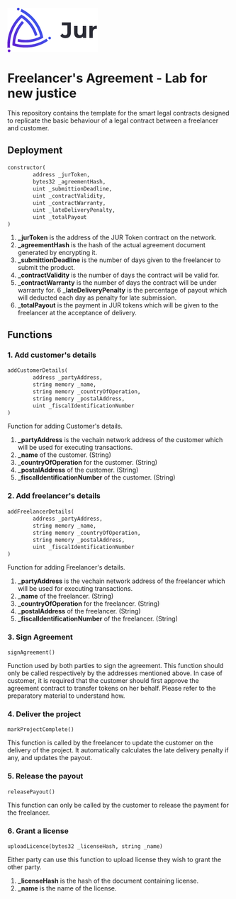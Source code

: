 ![Jur](/logo.png)
# Freelancer's Agreement - Lab for new justice
This repository contains the template for the smart legal contracts designed to replicate the basic behaviour of a legal contract between a freelancer and customer.


## Deployment
```
constructor(
        address _jurToken,
        bytes32 _agreementHash,
        uint _submittionDeadline,
        uint _contractValidity,
        uint _contractWarranty,
        uint _lateDeliveryPenalty,
        uint _totalPayout
)
```
1. **_jurToken** is the address of the JUR Token contract on the network.
2. **_agreementHash** is the hash of the actual agreement document generated by encrypting it.
3. **_submittionDeadline** is the number of days given to the freelancer to submit the product.
4. **_contractValidity** is the number of days the contract will be valid for.
5. **_contractWarranty** is the number of days the contract will be under warranty for.
6  **_lateDeliveryPenalty** is the percentage of payout which will deducted each day as penalty for late submission.
7. **_totalPayout** is the payment in JUR tokens which will be given to the freelancer at the acceptance of delivery.
## Functions
### 1. Add customer's details
```
addCustomerDetails(
        address _partyAddress,
        string memory _name,
        string memory _countryOfOperation,
        string memory _postalAddress,
        uint _fiscalIdentificationNumber
)
```
Function for adding Customer's details.
1. **_partyAddress** is the vechain network address of the customer which will be used for executing transactions.
2. **_name** of the customer. (String)
3. **_countryOfOperation** for the customer. (String)
4. **_postalAddress** of the customer. (String)
5. **_fiscalIdentificationNumber** of the customer. (String)

### 2. Add freelancer's details
```
addFreelancerDetails(
        address _partyAddress,
        string memory _name,
        string memory _countryOfOperation,
        string memory _postalAddress,
        uint _fiscalIdentificationNumber
)
```
Function for adding Freelancer's details.
1. **_partyAddress** is the vechain network address of the freelancer which will be used for executing transactions.
2. **_name** of the freelancer. (String)
3. **_countryOfOperation** for the freelancer. (String)
4. **_postalAddress** of the freelancer. (String)
5. **_fiscalIdentificationNumber** of the freelancer. (String)

### 3. Sign Agreement
```
signAgreement()
```
Function used by both parties to sign the agreement. This function should only be called respectively by the addresses mentioned above.
In case of customer, it is required that the customer should first approve the agreement contract to transfer tokens on her behalf.
Please refer to the preparatory material to understand how.

### 4. Deliver the project
```
markProjectComplete()
```
This function is called by the freelancer to update the customer on the delivery of the project. It automatically calculates the late
delivery penalty if any, and updates the payout.

### 5. Release the payout
```
releasePayout()
```
This function can only be called by the customer to release the payment for the freelancer.

### 6. Grant a license
```
uploadLicence(bytes32 _licenseHash, string _name)
```
Either party can use this function to upload license they wish to grant the other party.
1. **_licenseHash** is the hash of the document containing license.
2. **_name** is the name of the license.
